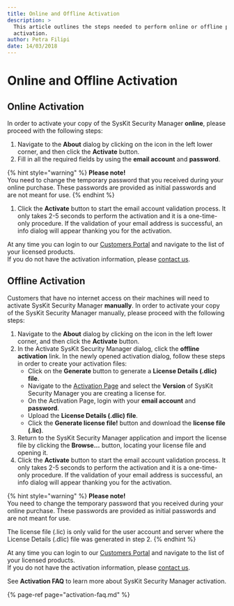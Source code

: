 ```yaml
---
title: Online and Offline Activation
description: >
  This article outlines the steps needed to perform online or offline product
  activation.
author: Petra Filipi
date: 14/03/2018
---
```


# Online and Offline Activation

## Online Activation

In order to activate your copy of the SysKit Security Manager **online**, please proceed with the following steps:

1. Navigate to the **About** dialog by clicking on the icon in the left lower corner, and then click the **Activate** button.
2. Fill in all the required fields by using the **email account** and **password**.

{% hint style="warning" %}
**Please note!**  
You need to change the temporary password that you received during your online purchase. These passwords are provided as initial passwords and are not meant for use.
{% endhint %}

1. Click the **Activate** button to start the email account validation process. It only takes 2-5 seconds to perform the activation and it is a one-time-only procedure. If the validation of your email address is successful, an info dialog will appear thanking you for the activation.

At any time you can login to our [Customers Portal](https://my.syskit.com) and navigate to the list of your licensed products.  
If you do not have the activation information, please [contact us](https://www.syskit.com/company/contact-us).

## Offline Activation

Customers that have no internet access on their machines will need to activate SysKit Security Manager **manually**. In order to activate your copy of the SysKit Security Manager manually, please proceed with the following steps:

1. Navigate to the **About** dialog by clicking on the icon in the left lower corner, and then click the **Activate** button.
2. In the Activate SysKit Security Manager dialog, click the **offline activation** link. In the newly opened activation dialog, follow these steps in order to create your activation files:
   * Click on the **Generate** button to generate a **License Details \(.dlic\) file**.
   * Navigate to the [Activation Page](https://my.syskit.com/activation/?P=SSM) and select the **Version** of SysKit Security Manager you are creating a license for.
   * On the Activation Page, login with your **email account** and **password**.
   * Upload the **License Details \(.dlic\) file**.
   * Click the **Generate license file!** button and download the **license file \(.lic\)**.
3. Return to the SysKit Security Manager application and import the license file by clicking the **Browse...** button, locating your license file and opening it.
4. Click the **Activate** button to start the email account validation process. It only takes 2-5 seconds to perform the activation and it is a one-time-only procedure. If the validation of your email address is successful, an info dialog will appear thanking you for the activation.

{% hint style="warning" %}
**Please note!**  
You need to change the temporary password that you received during your online purchase. These passwords are provided as initial passwords and are not meant for use.

The license file \(.lic\) is only valid for the user account and server where the License Details \(.dlic\) file was generated in step 2.
{% endhint %}

At any time you can login to our [Customers Portal](https://my.syskit.com) and navigate to the list of your licensed products.  
If you do not have the activation information, please [contact us](https://www.syskit.com/company/contact-us).

See **Activation FAQ** to learn more about SysKit Security Manager activation.

{% page-ref page="activation-faq.md" %}

